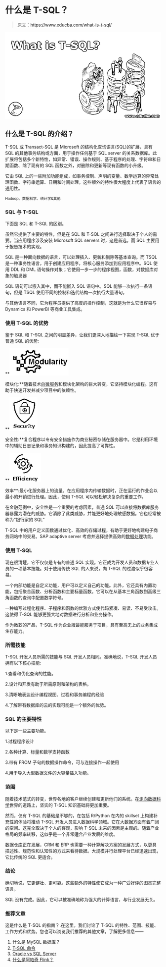 # 什么是 T-SQL？

> 原文：<https://www.educba.com/what-is-t-sql/>

![What is T-SQL?](img/f7dbb22c3009c8b442ee321727a00e58.png)



## 什么是 T-SQL 的介绍？

T-SQL 或 Transact-SQL 是 Microsoft 的结构化查询语言(SQL)的扩展，具有 SQL 的其他事务结构或方面，用于操作任何基于 SQL server 的关系数据库。此扩展将包括多个新特性，如异常、错误、操作规则、基于程序的处理、字符串和日期函数、除了现有的 SQL 函数之外，对删除和更新等现有函数的小升级。

它由 SQL 上的一些附加功能组成，如事务控制、声明的变量、数学运算的异常处理函数、字符串运算、日期和时间处理。这些额外的特性很大程度上代表了语言的通用性。

<small>Hadoop、数据科学、统计学&其他</small>

### SQL 与 T-SQL

下面是 SQL 和 T-SQL 的区别。

虽然它提供了主要的特性，但是在 SQL 和 T-SQL 之间进行选择取决于个人的需要。当应用程序涉及安装 Microsoft SQL servers 时，这是首选。而 SQL 主要用于报告技术的实现。

SQL 是一种面向数据的语言，可以处理插入、更新和删除等基本查询。而 TSQL 是一种事务性语言，用于创建应用程序，将核心服务添加到应用程序中。SQL 使用 DDL 和 DML 语句操作对象；它使用一步一步的程序视图，函数，对数据库对象的触发器

SQL 语句可以嵌入其中，而不能嵌入 SQL 语句中。SQL 能够一次执行一条语句，但是 TSQL 使用不同的控制和迭代结构一次执行大量语句。

与其他语言不同，它为程序员提供了高度的操作控制，这就是为什么它很容易与 Dynamics 和 PowerBI 等商业工具集成。

### 使用 T-SQL 的优势

鉴于 SQL 和 T-SQL 之间的明显差异，让我们更深入地描绘一下实现 T-SQL 优于普通 SQL 的优势:

**![modularity](img/fcccff6aba360908a63b4dfa40059152.png)



模块化:**随着技术[向微服务](https://www.educba.com/what-is-microservices/)和模块化架构的巨大转变，它坚持模块化编程。这有助于快速开发并减少项目中的依赖性。

**![security](img/6389270bdd2bdaaeefcb1a448c1ff7d8.png)



安全性:**复合程序以专有安全措施作为商业秘密存储在服务器中。它是利用环境中的辅助日志记录和事务知识构建的，因此提高了可靠性。

**![efficiency](img/f311d743c6a8f268c24c306226897c10.png)



效率**:最小化服务器上的流量。在应用程序内传输数据时，正在运行的作业会以最小的开销进行处理。因此，使用 T-SQL 可以轻松解决复杂的重要工作。

在金融范例中，安全性是一个重要的考虑因素，普通 SQL 可以直接将数据库服务器暴露为潜在的威胁。它消除了此类威胁，并能更好地处理敏感数据。它也经常被称为“银行家的 SQL”

T-SQL 中的用户定义函数通过优化、高效的存储过程，有助于更好地构建电子商务网站中的交易。SAP adaptive server 考虑并选择提供高效的[数据处理](https://www.educba.com/what-is-data-processing/)功能。

### 使用 T-SQL

现在很清楚，它不仅仅是专有的普通 SQL 实现。它正成为开发人员和数据专业人员的一项基本技能。对于使用传统 SQL 的人来说，向 T-SQL 的过渡似乎很容易。

一个内部功能是自定义功能，用户可以定义自己的功能。此外，它还具有内置功能，包括聚合函数、分析函数和主要标量函数。它可以在从基本三角函数到高级三角函数的查询中配置数学符号。

一种编写过程化程序、子程序和函数的优雅方式使代码紧凑、易读、不易受攻击。这使得 T-SQL 能够更强大地对数据进行分析和业务操作。

作为微软的产品，T-SQL 作为企业版最能服务于项目，具有至高无上的业务集成生存能力。

### 所需技能

T-SQL 开发人员所需的技能与 SQL 开发人员相同。准确地说，T-SQL 开发人员拥有以下核心技能:

1.查看和优化查询的性能。

2.设计和开发有助于所需原则和架构的表格。

3.清晰地表达设计编程视图、过程和事务编程的经验

4.了解带有数据库的云的实现可能是一个额外的优势。

### SQL 的主要特性

以下是一些主要功能。

1.过程程序设计

2.各种计算、标量和数学支持函数

3.带有 FROM 子句的数据操作命令，可与连接操作一起使用

4.用于导入大型数据文件的大容量插入功能。

### 范围

随着技术范式的转变，世界各地的客户继续创建和更新他们的系统。在[走向数据科学](https://www.educba.com/what-is-data-science/)世界的道路上，坚实的 T-SQL 知识基础将更加重要。

然而，仅有 T-SQL 的基础是不够的，在包括 R/Python 在内的 skillset 上构建补充性的体验将推动 T-SQL 开发人员进入数据科学领域。它在大数据方面有着广阔的空间。这完全取决于个人的客观，影响 T-SQL 未来的因素是主观的。随着产业格局的频率转移，这似乎是一个非常适合产业发展的维度。

数据仓库正在发展，CRM 和 ERP 也需要一种计算解决方案的发展方式，以更具描述性、规范性和认知性的方式来看待数据。大规模并行处理平台已经迅速出现，它比传统的 SQL 更适合。

### 结论

确切地说，它更健壮、更可靠。这些额外的特性使它成为一种广受好评的图灵完整语言。

SQL 没有完成。因此，它可以被准确地称为强大的计算语言，与行业发展无关。

### 推荐文章

这是什么是 T-SQL 的指南？.在这里，我们讨论了 T-SQL 的特性、范围、技能、工作方式和优势。您也可以浏览我们推荐的其他文章，了解更多信息——

1.  什么是 MySQL 数据库？
2.  [T-SQL 命令](https://www.educba.com/t-sql-commands/)
3.  [Oracle vs SQL Server](https://www.educba.com/oracle-vs-sql-server/)
4.  [什么是阿帕奇 Flink？](https://www.educba.com/what-is-apache-flink/)





